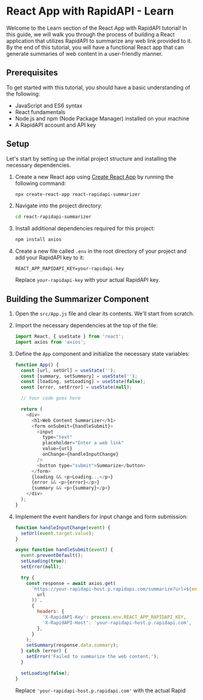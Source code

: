 # React App with RapidAPI - Learn

Welcome to the Learn section of the React App with RapidAPI tutorial! In this guide, we will walk you through the process of building a React application that utilizes RapidAPI to summarize any web link provided to it. By the end of this tutorial, you will have a functional React app that can generate summaries of web content in a user-friendly manner.

## Prerequisites

To get started with this tutorial, you should have a basic understanding of the following:

- JavaScript and ES6 syntax
- React fundamentals
- Node.js and npm (Node Package Manager) installed on your machine
- A RapidAPI account and API key

## Setup

Let's start by setting up the initial project structure and installing the necessary dependencies.

1. Create a new React app using [Create React App](https://create-react-app.dev/) by running the following command:

   ```bash
   npx create-react-app react-rapidapi-summarizer
   ```

2. Navigate into the project directory:

   ```bash
   cd react-rapidapi-summarizer
   ```

3. Install additional dependencies required for this project:

   ```bash
   npm install axios
   ```

4. Create a new file called `.env` in the root directory of your project and add your RapidAPI key to it:

   ```
   REACT_APP_RAPIDAPI_KEY=your-rapidapi-key
   ```

   Replace `your-rapidapi-key` with your actual RapidAPI key.

## Building the Summarizer Component

1. Open the `src/App.js` file and clear its contents. We'll start from scratch.

2. Import the necessary dependencies at the top of the file:

   ```javascript
   import React, { useState } from 'react';
   import axios from 'axios';
   ```

3. Define the `App` component and initialize the necessary state variables:

   ```javascript
   function App() {
     const [url, setUrl] = useState('');
     const [summary, setSummary] = useState('');
     const [loading, setLoading] = useState(false);
     const [error, setError] = useState(null);

     // Your code goes here

     return (
       <div>
         <h1>Web Content Summarizer</h1>
         <form onSubmit={handleSubmit}>
           <input
             type="text"
             placeholder="Enter a web link"
             value={url}
             onChange={handleInputChange}
           />
           <button type="submit">Summarize</button>
         </form>
         {loading && <p>Loading...</p>}
         {error && <p>{error}</p>}
         {summary && <p>{summary}</p>}
       </div>
     );
   }
   ```

4. Implement the event handlers for input change and form submission:

   ```javascript
   function handleInputChange(event) {
     setUrl(event.target.value);
   }

   async function handleSubmit(event) {
     event.preventDefault();
     setLoading(true);
     setError(null);

     try {
       const response = await axios.get(
         `https://your-rapidapi-host.p.rapidapi.com/summarize?url=${encodeURIComponent(
           url
         )}`,
         {
           headers: {
             'X-RapidAPI-Key': process.env.REACT_APP_RAPIDAPI_KEY,
             'X-RapidAPI-Host': 'your-rapidapi-host.p.rapidapi.com',
           },
         }
       );
       setSummary(response.data.summary);
     } catch (error) {
       setError('Failed to summarize the web content.');
     }

     setLoading(false);
   }
   ```

   Replace `'your-rapidapi-host.p.rapidapi.com'` with the actual Rapid
